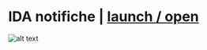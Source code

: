 # IDA notifiche | [launch / open](http://ida-inclusive-digital-assistant.io/prototipi/IDAnotifiche)

![alt text](https://i.imgur.com/lSY0VRw.png)
